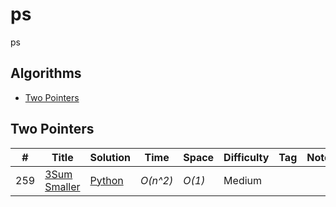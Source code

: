 # ps

ps

## Algorithms

* [Two Pointers](#two-pointers)

## Two Pointers

|  #  | Title           |  Solution       |  Time           | Space           | Difficulty    | Tag          | Note| 
|-----|---------------- | --------------- | --------------- | --------------- | ------------- |--------------|-----|
259 | [3Sum Smaller](https://leetcode.com/problems/3sum-smaller/) | [Python](./python/259-medium-3sum-smaller.py) | _O(n^2)_ | _O(1)_          | Medium         ||

